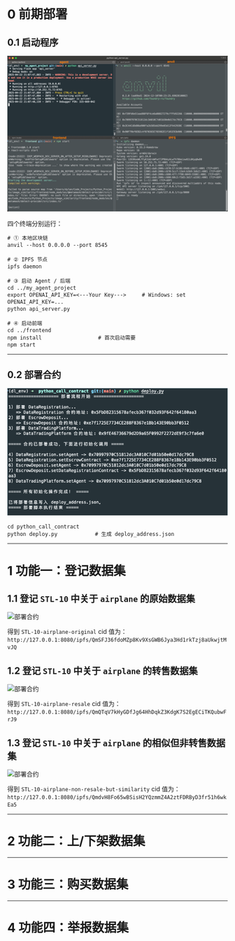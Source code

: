 # 0 前期部署

## 0.1 启动程序

![四个后台](imgs/0-start.bmp)

四个终端分别运行：

```
# ① 本地区块链
anvil --host 0.0.0.0 --port 8545

# ② IPFS 节点
ipfs daemon

# ③ 启动 Agent / 后端
cd ../my_agent_project
export OPENAI_API_KEY=<---Your Key--->     # Windows: set OPENAI_API_KEY=...
python api_server.py

# ④ 启动前端
cd ../frontend
npm install                  # 首次启动需要
npm start
```

---

## 0.2 部署合约

![部署合约](imgs/1-deploy_contract.bmp)

```
cd python_call_contract
python deploy.py            # 生成 deploy_address.json
```

---

# 1 功能一：登记数据集

## 1.1 登记 `STL-10` 中关于 `airplane` 的原始数据集

![部署合约](imgs/2-function1-register-2.bmp)

得到 `STL-10-airplane-original` cid 值为：`http://127.0.0.1:8080/ipfs/QmSFJ36fdoMZp8Kv9XsGWB6Jya3Hd1rkTzj8aUkwjtMvJQ`

## 1.2 登记 `STL-10` 中关于 `airplane` 的转售数据集

![部署合约](imgs/2-function1-register-resale.bmp)

得到 `STL-10-airplane-resale` cid 值为：`http://127.0.0.1:8080/ipfs/QmQTqV7kHyGDfJg64HhDqkZ3KdgK7S2EgECiTKQubwFrJ9`

## 1.3 登记 `STL-10` 中关于 `airplane` 的相似但非转售数据集

![部署合约](imgs/2-function1-register-non-resale.bmp)

得到 `STL-10-airplane-non-resale-but-similarity` cid 值为：`http://127.0.0.1:8080/ipfs/QmdvH8Fo65wBSisH2YQzmmZ4A2ztFDRByD3fr51h6wkEa5`

---

# 2 功能二：上/下架数据集

---

# 3 功能三：购买数据集

---

# 4 功能四：举报数据集
